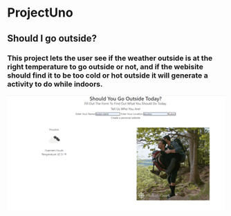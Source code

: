 # ProjectUno
## **Should I go outside?**
### This project lets the user see if the weather outside is at the right temperature  to go outside or not, and if the webisite should find it to be too cold or hot outside it will generate a activity to do while indoors.
![screenshot](./assets/images/site.png)
